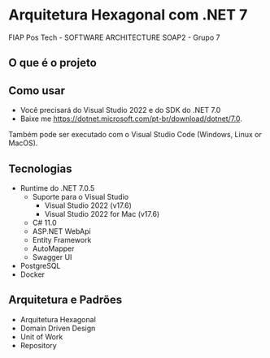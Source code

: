 # Arquitetura Hexagonal com .NET 7

FIAP Pos Tech - SOFTWARE ARCHITECTURE
SOAP2 - Grupo 7

## O que é o projeto


## Como usar

- Você precisará do Visual Studio 2022 e do SDK do .NET 7.0
- Baixe me https://dotnet.microsoft.com/pt-br/download/dotnet/7.0.

Também pode ser executado com o Visual Studio Code (Windows, Linux or MacOS).

## Tecnologias

- Runtime do .NET 7.0.5
    - Suporte para o Visual Studio
        - Visual Studio 2022 (v17.6)
        - Visual Studio 2022 for Mac (v17.6)
    - C# 11.0
    - ASP.NET WebApi
    - Entity Framework
    - AutoMapper
    - Swagger UI
- PostgreSQL 
- Docker

## Arquitetura e Padrões

- Arquitetura Hexagonal
- Domain Driven Design
- Unit of Work
- Repository
